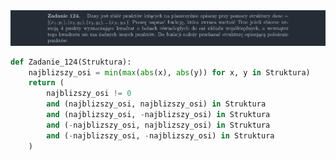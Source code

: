 <picture>
  <source srcset="../../srt/zbior_zadan/124.png" media="(prefers-color-scheme: light)">
  <source srcset="../../srt/zbior_zadan/black_124.png" media="(prefers-color-scheme: dark)">
  <img src="../../srt/zbior_zadan/black_124.png" alt="zadanie 124">
</picture>

```python
def Zadanie_124(Struktura):
    najblizszy_osi = min(max(abs(x), abs(y)) for x, y in Struktura)
    return (
        najblizszy_osi != 0
        and (najblizszy_osi, najblizszy_osi) in Struktura
        and (najblizszy_osi, -najblizszy_osi) in Struktura
        and (-najblizszy_osi, najblizszy_osi) in Struktura
        and (-najblizszy_osi, -najblizszy_osi) in Struktura
    )

```